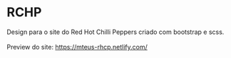 # RCHP
Design para o site do Red Hot Chilli Peppers criado com bootstrap e scss.<br>
<br>
Preview do site: https://mteus-rhcp.netlify.com/
